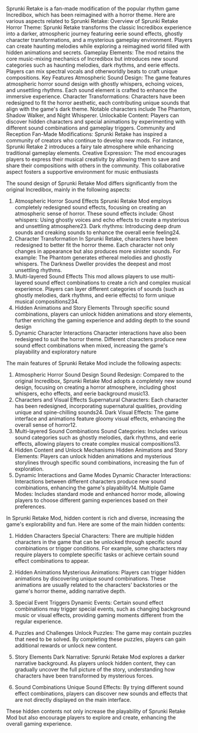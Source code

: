Sprunki Retake is a fan-made modification of the popular rhythm game Incredibox, which has been reimagined with a horror theme. Here are various aspects related to Sprunki Retake:
Overview of Sprunki Retake
Horror Theme: Sprunki Retake transforms the classic Incredibox experience into a darker, atmospheric journey featuring eerie sound effects, ghostly character transformations, and a mysterious gameplay environment. Players can create haunting melodies while exploring a reimagined world filled with hidden animations and secrets.
Gameplay Elements: The mod retains the core music-mixing mechanics of Incredibox but introduces new sound categories such as haunting melodies, dark rhythms, and eerie effects. Players can mix spectral vocals and otherworldly beats to craft unique compositions.
Key Features
Atmospheric Sound Design: The game features atmospheric horror sound design with ghostly whispers, echoing voices, and unsettling rhythms. Each sound element is crafted to enhance the immersive experience.
Character Transformations: Characters have been redesigned to fit the horror aesthetic, each contributing unique sounds that align with the game's dark theme. Notable characters include The Phantom, Shadow Walker, and Night Whisperer.
Unlockable Content: Players can discover hidden characters and special animations by experimenting with different sound combinations and gameplay triggers.
Community and Reception
Fan-Made Modifications: Sprunki Retake has inspired a community of creators who continue to develop new mods. For instance, Sprunki Retake 2 introduces a fairy tale atmosphere while enhancing traditional gameplay elements.
Creative Expression: The mod encourages players to express their musical creativity by allowing them to save and share their compositions with others in the community. This collaborative aspect fosters a supportive environment for music enthusiasts

The sound design of Sprunki Retake Mod differs significantly from the original Incredibox, mainly in the following aspects:
1. Atmospheric Horror Sound Effects
Sprunki Retake Mod employs completely redesigned sound effects, focusing on creating an atmospheric sense of horror. These sound effects include:
Ghost whispers: Using ghostly voices and echo effects to create a mysterious and unsettling atmosphere23.
Dark rhythms: Introducing deep drum sounds and creaking sounds to enhance the overall eerie feeling24.
2. Character Transformation
In Sprunki Retake, characters have been redesigned to better fit the horror theme. Each character not only changes in appearance but also produces more sinister sounds. For example:
The Phantom generates ethereal melodies and ghostly whispers.
The Darkness Dweller provides the deepest and most unsettling rhythms.
3. Multi-layered Sound Effects
This mod allows players to use multi-layered sound effect combinations to create a rich and complex musical experience. Players can layer different categories of sounds (such as ghostly melodies, dark rhythms, and eerie effects) to form unique musical compositions234.
4. Hidden Animations and Story Elements
Through specific sound combinations, players can unlock hidden animations and story elements, further enriching the gaming experience and adding depth to the sound design
5. Dynamic Character Interactions
Character interactions have also been redesigned to suit the horror theme. Different characters produce new sound effect combinations when mixed, increasing the game's playability and exploratory nature

The main features of Sprunki Retake Mod include the following aspects:
1. Atmospheric Horror Sound Design
Sound Redesign: Compared to the original Incredibox, Sprunki Retake Mod adopts a completely new sound design, focusing on creating a horror atmosphere, including ghost whispers, echo effects, and eerie background music13.
2. Characters and Visual Effects
Supernatural Characters: Each character has been redesigned, incorporating supernatural qualities, providing unique and spine-chilling sounds24.
Dark Visual Effects: The game interface and animations feature gloomy visual effects, enhancing the overall sense of horror12.
3. Multi-layered Sound Combinations
Sound Categories: Includes various sound categories such as ghostly melodies, dark rhythms, and eerie effects, allowing players to create complex musical compositions13.
4. Hidden Content and Unlock Mechanisms
Hidden Animations and Story Elements: Players can unlock hidden animations and mysterious storylines through specific sound combinations, increasing the fun of exploration.
5. Dynamic Interactions and Game Modes
Dynamic Character Interactions: Interactions between different characters produce new sound combinations, enhancing the game's playability14.
Multiple Game Modes: Includes standard mode and enhanced horror mode, allowing players to choose different gaming experiences based on their preferences.

In Sprunki Retake Mod, hidden content is rich and diverse, increasing the game's explorability and fun. Here are some of the main hidden contents:

1. Hidden Characters
Special Characters: There are multiple hidden characters in the game that can be unlocked through specific sound combinations or trigger conditions. For example, some characters may require players to complete specific tasks or achieve certain sound effect combinations to appear.

2. Hidden Animations
Mysterious Animations: Players can trigger hidden animations by discovering unique sound combinations. These animations are usually related to the characters' backstories or the game's horror theme, adding narrative depth.

3. Special Event Triggers
Dynamic Events: Certain sound effect combinations may trigger special events, such as changing background music or visual effects, providing gaming moments different from the regular experience.

4. Puzzles and Challenges
Unlock Puzzles: The game may contain puzzles that need to be solved. By completing these puzzles, players can gain additional rewards or unlock new content.

5. Story Elements
Dark Narrative: Sprunki Retake Mod explores a darker narrative background. As players unlock hidden content, they can gradually uncover the full picture of the story, understanding how characters have been transformed by mysterious forces.

6. Sound Combinations
Unique Sound Effects: By trying different sound effect combinations, players can discover new sounds and effects that are not directly displayed on the main interface.

These hidden contents not only increase the playability of Sprunki Retake Mod but also encourage players to explore and create, enhancing the overall gaming experience.